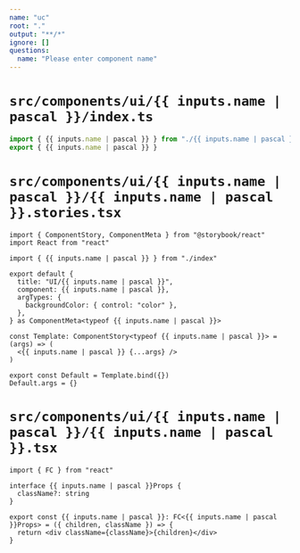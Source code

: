 ```yaml
---
name: "uc"
root: "."
output: "**/*"
ignore: []
questions:
  name: "Please enter component name"
---
```


# `src/components/ui/{{ inputs.name | pascal }}/index.ts`

```ts
import { {{ inputs.name | pascal }} } from "./{{ inputs.name | pascal }}"
export { {{ inputs.name | pascal }} }
```

# `src/components/ui/{{ inputs.name | pascal }}/{{ inputs.name | pascal }}.stories.tsx`

```tsx
import { ComponentStory, ComponentMeta } from "@storybook/react"
import React from "react"

import { {{ inputs.name | pascal }} } from "./index"

export default {
  title: "UI/{{ inputs.name | pascal }}",
  component: {{ inputs.name | pascal }},
  argTypes: {
    backgroundColor: { control: "color" },
  },
} as ComponentMeta<typeof {{ inputs.name | pascal }}>

const Template: ComponentStory<typeof {{ inputs.name | pascal }}> = (args) => (
  <{{ inputs.name | pascal }} {...args} />
)

export const Default = Template.bind({})
Default.args = {}
```

# `src/components/ui/{{ inputs.name | pascal }}/{{ inputs.name | pascal }}.tsx`

```tsx
import { FC } from "react"

interface {{ inputs.name | pascal }}Props {
  className?: string
}

export const {{ inputs.name | pascal }}: FC<{{ inputs.name | pascal }}Props> = ({ children, className }) => {
  return <div className={className}>{children}</div>
}

```
